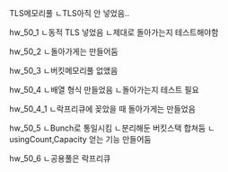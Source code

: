 TLS메모리풀
ㄴTLS아직 안 넣었음..

hw_50_1
ㄴ동적 TLS 넣었음
ㄴ제대로 돌아가는지 테스트해야함

hw_50_2
ㄴ돌아가게는 만들어둠

hw_50_3
ㄴ버킷메모리풀 없앴음

hw_50_4
ㄴ배열 형식 만들었음
ㄴ돌아가는지 테스트 필요

hw_50_4_1
ㄴ락프리큐에 꽂았을 때 돌아가게는 만들었음

hw_50_5
ㄴBunch로 통일시킴
ㄴ분리해둔 버킷스택 합쳐둠
ㄴusingCount,Capacity 얻는 기능 만들어둠

hw_50_6
ㄴ공용풀은 락프리큐
